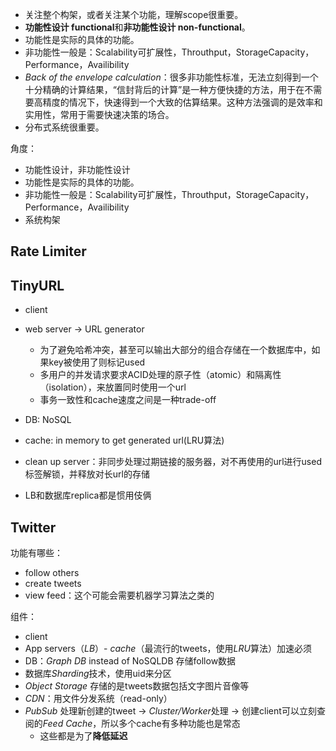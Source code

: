 - 关注整个构架，或者关注某个功能，理解scope很重要。
- **功能性设计 functional**和**非功能性设计 non-functional**。
- 功能性是实际的具体的功能。
- 非功能性一般是：Scalability可扩展性，Throuthput，StorageCapacity，Performance，Availibility
- *Back of the envelope calculation*：很多非功能性标准，无法立刻得到一个十分精确的计算结果，“信封背后的计算”是一种方便快捷的方法，用于在不需要高精度的情况下，快速得到一个大致的估算结果。这种方法强调的是效率和实用性，常用于需要快速决策的场合。
- 分布式系统很重要。

角度：

- 功能性设计，非功能性设计
- 功能性是实际的具体的功能。
- 非功能性一般是：Scalability可扩展性，Throuthput，StorageCapacity，Performance，Availibility
- 系统构架

## Rate Limiter


## TinyURL

- client
- web server -> URL generator
  * 为了避免哈希冲突，甚至可以输出大部分的组合存储在一个数据库中，如果key被使用了则标记used
  - 多用户的并发请求要求ACID处理的原子性（atomic）和隔离性（isolation），来放置同时使用一个url
  - 事务一致性和cache速度之间是一种trade-off
- DB: NoSQL
- cache: in memory to get generated url(LRU算法)
- clean up server：非同步处理过期链接的服务器，对不再使用的url进行used标签解锁，并释放对长url的存储

- LB和数据库replica都是惯用伎俩

## Twitter

功能有哪些：

- follow others
- create tweets
- view feed：这个可能会需要机器学习算法之类的

组件：

- client
- App servers（*LB*）- *cache*（最流行的tweets，使用*LRU*算法）加速必须
- DB：*Graph DB* instead of NoSQLDB 存储follow数据
- 数据库*Sharding*技术，使用uid来分区
- *Object Storage* 存储的是tweets数据包括文字图片音像等
- *CDN*：用文件分发系统（read-only）
- *PubSub* 处理新创建的tweet -> *Cluster/Worker*处理 -> 创建client可以立刻查阅的*Feed Cache*，所以多个cache有多种功能也是常态
  - 这些都是为了**降低延迟**
